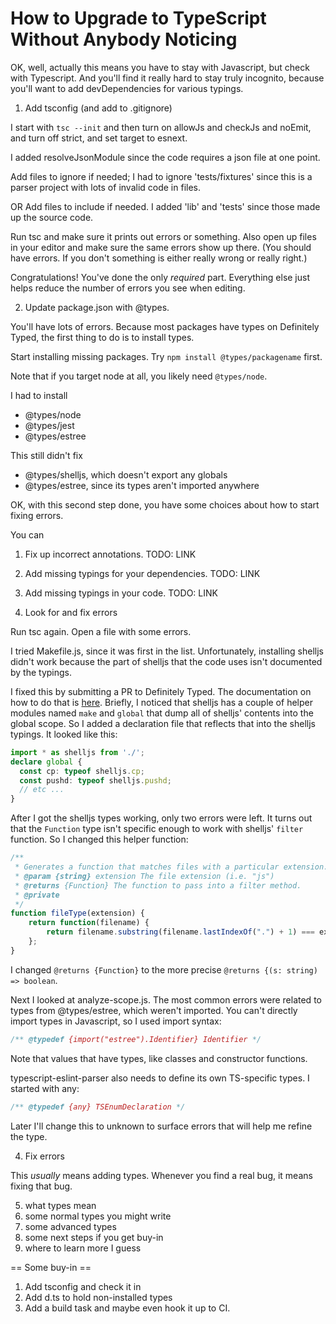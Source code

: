 # How to Upgrade to TypeScript Without Anybody Noticing

OK, well, actually this means you have to stay with Javascript, but
check with Typescript. And you'll find it really hard to stay truly
incognito, because you'll want to add devDependencies for various
typings.


1. Add tsconfig (and add to .gitignore)

I start with `tsc --init` and then turn on allowJs and checkJs and noEmit, and
turn off strict, and set target to esnext.

I added resolveJsonModule since the code requires a json file at one point.

Add files to ignore if needed; I had to ignore 'tests/fixtures' since
this is a parser project with lots of invalid code in files.

OR Add files to include if needed. I added 'lib' and 'tests' since
those made up the source code.

Run tsc and make sure it prints out errors or something. Also open up
files in your editor and make sure the same errors show up there. (You
should have errors. If you don't something is either really wrong or
really right.)

Congratulations! You've done the only *required* part. Everything else
just helps reduce the number of errors you see when editing.

2. Update package.json with @types.

You'll have lots of errors. Because most packages have types on
Definitely Typed, the first thing to do is to install types.

Start installing missing packages. Try `npm install
@types/packagename` first.

Note that if you target node at all, you likely need `@types/node`.

I had to install

* @types/node
* @types/jest
* @types/estree

This still didn't fix

* @types/shelljs, which doesn't export any globals
* @types/estree, since its types aren't imported anywhere

OK, with this second step done, you have some choices about how to
start fixing errors.

You can

1. Fix up incorrect annotations. TODO: LINK
2. Add missing typings for your dependencies. TODO: LINK
3. Add missing typings in your code. TODO: LINK

3. Look for and fix errors

Run tsc again.
Open a file with some errors.

I tried Makefile.js, since it was first in the list. Unfortunately,
installing shelljs didn't work because the part of shelljs that the
code uses isn't documented by the typings.


I fixed this by submitting a PR to Definitely
Typed. The documentation on how to do that is [here](????????).
Briefly, I noticed that shelljs has a couple of helper modules named
`make` and `global` that dump all of shelljs' contents into the global
scope. So I added a declaration file that reflects that into the
shelljs typings. It looked like this:

```ts
import * as shelljs from './';
declare global {
  const cp: typeof shelljs.cp;
  const pushd: typeof shelljs.pushd;
  // etc ...
}
```

After I got the shelljs types working, only two errors were left. It
turns out that the `Function` type isn't specific enough to work with
shelljs' `filter` function. So I changed this helper function:


```js
/**
 * Generates a function that matches files with a particular extension.
 * @param {string} extension The file extension (i.e. "js")
 * @returns {Function} The function to pass into a filter method.
 * @private
 */
function fileType(extension) {
    return function(filename) {
        return filename.substring(filename.lastIndexOf(".") + 1) === extension;
    };
}
```

I changed `@returns {Function}` to the more precise
`@returns {(s: string) => boolean`.

Next I looked at analyze-scope.js. The most common errors were related
to types from @types/estree, which weren't imported. You can't
directly import types in Javascript, so I used import
syntax:

```js
/** @typedef {import("estree").Identifier} Identifier */
```

Note that values that have types, like classes and constructor functions.

typescript-eslint-parser also needs to define its own TS-specific
types. I started with any:

```js
/** @typedef {any} TSEnumDeclaration */
```

Later I'll change this to unknown to surface errors that will help me
refine the type.

4. Fix errors

This *usually* means adding types. Whenever you find a real bug, it
means fixing that bug.

5. what types mean
6. some normal types you might write
7. some advanced types
8. some next steps if you get buy-in
9. where to learn more I guess

== Some buy-in ==
1. Add tsconfig and check it in
2. Add d.ts to hold non-installed types
3. Add a build task and maybe even hook it up to CI.
